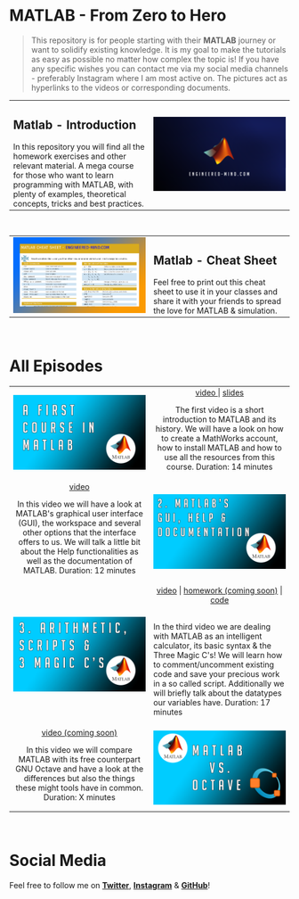 MATLAB - From Zero to Hero
================

> This repository is for people starting with their **MATLAB** journey or want to solidify existing knowledge.
> It is my goal to make the tutorials as easy as possible no matter how complex the topic is! 
> If you have any specific wishes you can contact me via my social media channels - preferably Instagram where I am most active on. 
> The pictures act as hyperlinks to the videos or corresponding documents.

<table width="100%">
    <tr>
        <td width="50%">
            <H2>Matlab - Introduction</H2>
            In this repository you will find all the homework exercises and other relevant material. A mega course for those
            who want to learn programming with MATLAB, with plenty of examples, theoretical concepts, tricks and best practices.
        <td width="50%"><a href="https://www.youtube.com/user/TheEngiineer/"><img alt="My YouTube Channel" src="Images/ThumbnailEngineering.PNG"/></a></td>
    </tr>
</table>
<br/>

<table width="100%">
    <tr>
        <td width="50%">
        <a href="https://github.com/jousefm/Mega-Course-MATLAB/blob/master/CheatSheet/MatlabCheatsheet.pdf"><img alt="MATLAB Cheat Sheet" src="Images/CheatSheet.PNG"/></a>
        <td width="50%"><H2>Matlab - Cheat Sheet</H2>
            Feel free to print out this cheat sheet to  use it in your classes and share it with your friends to spread the love for MATLAB & simulation. </td>
    </tr>
</table>
<br/>

All Episodes
================

<table width="100%">
    <tr>
        <td width="50%"><a href="https://www.youtube.com/watch?v=KAKkrgCBlBw"><img alt="MATLAB Introduction Video" src="Images/Video1.png"/></td>
        <td width="50%">
            <div align="center">
                     <a href="https://www.youtube.com/watch?v=KAKkrgCBlBw">video </a> |
                     <a href="https://github.com/jousefm/Mega-Course-MATLAB/blob/master/Slides/1.%20Introduction.pdf">slides</a>
                     <p>The first video is a short introduction to MATLAB and its history. We will have a look on how to create a MathWorks account, how to install MATLAB and how to use all the 
                     resources from this course. Duration: 14 minutes</p></td>
    </tr>
    <tr>
        <td width="50%"><div align="center">
                                          <a href="https://www.youtube.com/watch?v=QhtFpSu-QRI">video</a>
                                          <p>In this video we will have a look at MATLAB's graphical user interface (GUI), the workspace and several other options that the interface offers to us. We will talk a little bit about the Help functionalities
                                          as well as the documentation of MATLAB. Duration: 12 minutes</p></td>
        <td width="50%"><a href="https://www.youtube.com/watch?v=QhtFpSu-QRI"><img alt="MATLAB Basics Video" src="Images/Video2.png"/></td>
    </tr>
        <tr>
        <td width="50%"><a href="https://www.youtube.com/watch?v=adRli4J9egI"><img alt="MATLAB Introduction Video" src="Images/Video3.png"/></td>
        <td width="50%">
            <div align="center">
                     <a href="https://www.youtube.com/watch?v=adRli4J9egI">video</a> |
                     <a href="https://www.youtube.com/user/TheEngiineer/">homework (coming soon)</a> |
                     <a href="https://github.com/jousefm/Mega-Course-MATLAB/blob/master/Code/ThirdVideo.m">code</a><br/><br/></div>
                     <p>In the third video we are dealing with MATLAB as an intelligent calculator, its basic syntax & the Three Magic C's! We will learn how to comment/uncomment existing code and save your
                            precious work in a so called script. Additionally we will briefly talk about the datatypes our variables have. Duration: 17 minutes</p></td>
    </tr>
    <tr>
        <td width="50%"><div align="center">
                                          <a href="https://www.youtube.com/user/TheEngiineer/">video (coming soon)</a>
                                          <p>In this video we will compare MATLAB with its free counterpart GNU Octave and have a look at the differences but also the things these might tools have in common. Duration: X minutes</p></td>
        <td width="50%"><a href="https://www.youtube.com/watch?v=QhtFpSu-QRI"><img alt="MATLAB Basics Video" src="Images/Video4.png"/></td>
    </tr>
    </table>
    <br/>

Social Media
================

Feel free to follow me on **[Twitter](https://twitter.com/Jousefm2)**,  **[Instagram](https://www.instagram.com/jousefmrd/)** & **[GitHub](https://github.com/jousefm)**!